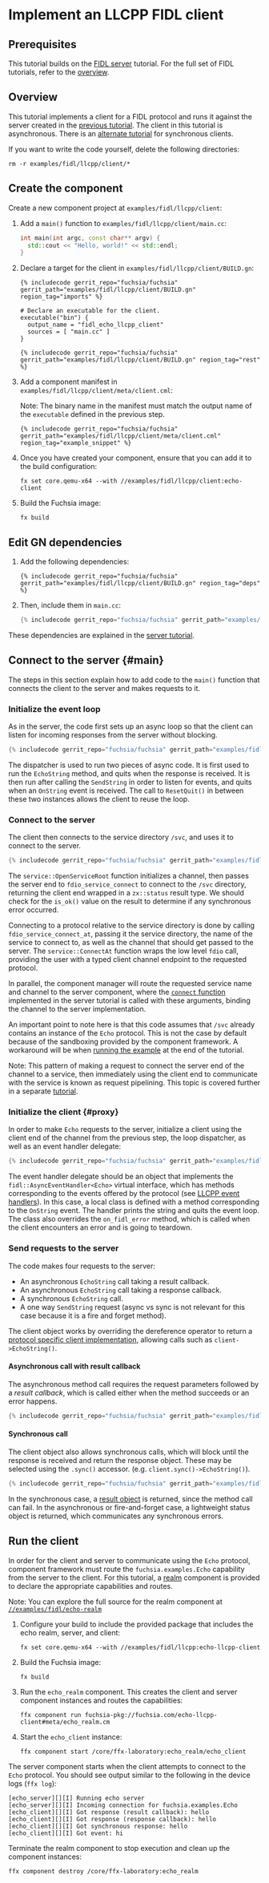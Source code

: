 # Implement an LLCPP FIDL client

<!-- TODO(fxbug.dev/58758) <<../../common/client/overview.md>> -->

## Prerequisites

This tutorial builds on the [FIDL server][server-tut] tutorial. For the
full set of FIDL tutorials, refer to the [overview][overview].

## Overview

This tutorial implements a client for a FIDL protocol and runs it against the
server created in the [previous tutorial][server-tut]. The client in this
tutorial is asynchronous. There is an [alternate tutorial][sync-client] for
synchronous clients.

If you want to write the code yourself, delete the following directories:

```posix-terminal
rm -r examples/fidl/llcpp/client/*
```

## Create the component

Create a new component project at `examples/fidl/llcpp/client`:

1. Add a `main()` function to `examples/fidl/llcpp/client/main.cc`:

   ```cpp
   int main(int argc, const char** argv) {
     std::cout << "Hello, world!" << std::endl;
   }
   ```

1. Declare a target for the client in `examples/fidl/llcpp/client/BUILD.gn`:

   ```gn
   {% includecode gerrit_repo="fuchsia/fuchsia" gerrit_path="examples/fidl/llcpp/client/BUILD.gn" region_tag="imports" %}

   # Declare an executable for the client.
   executable("bin") {
     output_name = "fidl_echo_llcpp_client"
     sources = [ "main.cc" ]
   }

   {% includecode gerrit_repo="fuchsia/fuchsia" gerrit_path="examples/fidl/llcpp/client/BUILD.gn" region_tag="rest" %}
   ```

1. Add a component manifest in `examples/fidl/llcpp/client/meta/client.cml`:

   Note: The binary name in the manifest must match the output name of the
   `executable` defined in the previous step.

   ```json5
   {% includecode gerrit_repo="fuchsia/fuchsia" gerrit_path="examples/fidl/llcpp/client/meta/client.cml" region_tag="example_snippet" %}
   ```

1. Once you have created your component, ensure that you can add it to the
   build configuration:

   ```posix-terminal
   fx set core.qemu-x64 --with //examples/fidl/llcpp/client:echo-client
   ```

1. Build the Fuchsia image:

   ```posix-terminal
   fx build
   ```

## Edit GN dependencies

1. Add the following dependencies:

   ```gn
   {% includecode gerrit_repo="fuchsia/fuchsia" gerrit_path="examples/fidl/llcpp/client/BUILD.gn" region_tag="deps" %}
   ```

1. Then, include them in `main.cc`:

   ```cpp
   {% includecode gerrit_repo="fuchsia/fuchsia" gerrit_path="examples/fidl/llcpp/client/main.cc" region_tag="includes" %}

These dependencies are explained in the [server tutorial][server-tut].

## Connect to the server {#main}

The steps in this section explain how to add code to the `main()` function
that connects the client to the server and makes requests to it.

### Initialize the event loop

As in the server, the code first sets up an async loop so that the client can
listen for incoming responses from the server without blocking.

```cpp
{% includecode gerrit_repo="fuchsia/fuchsia" gerrit_path="examples/fidl/llcpp/client/main.cc" region_tag="main" highlight="2,3,20,25,34,36,52,53,67" %}
```

The dispatcher is used to run two pieces of async code. It is first used to run
the `EchoString` method, and quits when the response is received. It is then run
after calling the `SendString` in order to listen for events, and quits when an
`OnString` event is received. The call to `ResetQuit()` in between these two
instances allows the client to reuse the loop.

### Connect to the server

The client then connects to the service directory `/svc`, and uses it to connect
to the server.

```cpp
{% includecode gerrit_repo="fuchsia/fuchsia" gerrit_path="examples/fidl/llcpp/client/main.cc" region_tag="main" highlight="5,6,7,8,9,11,12,13,14,15" %}
```

The `service::OpenServiceRoot` function initializes a channel, then passes the
server end to `fdio_service_connect` to connect to the `/svc` directory,
returning the client end wrapped in a `zx::status` result type. We should check
for the `is_ok()` value on the result to determine if any synchronous error
occurred.

Connecting to a protocol relative to the service directory is done by calling
`fdio_service_connect_at`, passing it the service directory, the name of the
service to connect to, as well as the channel that should get passed to the
server. The `service::ConnectAt` function wraps the low level `fdio` call,
providing the user with a typed client channel endpoint to the requested
protocol.

In parallel, the component manager will route the requested service name and
channel to the server component, where the [`connect` function][server-handler]
implemented in the server tutorial is called with these arguments, binding the
channel to the server implementation.

An important point to note here is that this code assumes that `/svc` already
contains an instance of the `Echo` protocol. This is not the case by default
because of the sandboxing provided by the component framework. A workaround will
be when [running the example](#run) at the end of the tutorial.

Note: This pattern of making a request to connect the server end of the channel
to a service, then immediately using the client end to communicate with the
service is known as request pipelining. This topic is covered further in a
separate [tutorial][pipelining-tut].

### Initialize the client {#proxy}

In order to make `Echo` requests to the server, initialize a client using the
client end of the channel from the previous step, the loop dispatcher, as well
as an event handler delegate:

```cpp
{% includecode gerrit_repo="fuchsia/fuchsia" gerrit_path="examples/fidl/llcpp/client/main.cc" region_tag="main" highlight="17,18,22,28,36,38,39" %}
```

The event handler delegate should be an object that implements the
`fidl::AsyncEventHandler<Echo>` virtual interface, which has methods
corresponding to the events offered by the protocol (see
[LLCPP event handlers][event-handlers]). In this case, a local class is defined
with a method corresponding to the `OnString` event. The handler prints the
string and quits the event loop. The class also overrides the `on_fidl_error`
method, which is called when the client encounters an error and is going to
teardown.

### Send requests to the server

The code makes four requests to the server:

* An asynchronous `EchoString` call taking a result callback.
* An asynchronous `EchoString` call taking a response callback.
* A synchronous `EchoString` call.
* A one way `SendString` request (async vs sync is not relevant for this case
  because it is a fire and forget method).

The client object works by overriding the dereference operator to return a
[protocol specific client implementation][client-impl], allowing calls such as
`client->EchoString()`.

#### Asynchronous call with result callback

The asynchronous method call requires the request parameters followed by
a *result callback*, which is called either when the method succeeds or an error
happens.

```cpp
{% includecode gerrit_repo="fuchsia/fuchsia" gerrit_path="examples/fidl/llcpp/client/main.cc" region_tag="main" highlight="41,42,43,44,45,46,47,48,49,50,51" %}
```

#### Synchronous call

The client object also allows synchronous calls, which will block until the
response is received and return the response object. These may be selected
using the `.sync()` accessor. (e.g. `client.sync()->EchoString()`).


```cpp
{% includecode gerrit_repo="fuchsia/fuchsia" gerrit_path="examples/fidl/llcpp/client/main.cc" region_tag="main" highlight="55,56,57" %}
```

In the synchronous case, a [result object][resultof] is returned, since the
method call can fail. In the asynchronous or fire-and-forget case, a lightweight
status object is returned, which communicates any synchronous errors.

## Run the client

In order for the client and server to communicate using the `Echo` protocol,
component framework must route the `fuchsia.examples.Echo` capability from the
server to the client. For this tutorial, a [realm][glossary.realm] component is
provided to declare the appropriate capabilities and routes.

Note: You can explore the full source for the realm component at
[`//examples/fidl/echo-realm`](/examples/fidl/echo-realm)

1. Configure your build to include the provided package that includes the
   echo realm, server, and client:

    ```posix-terminal
    fx set core.qemu-x64 --with //examples/fidl/llcpp:echo-llcpp-client
    ```

1. Build the Fuchsia image:

   ```posix-terminal
   fx build
   ```

1. Run the `echo_realm` component. This creates the client and server component
   instances and routes the capabilities:

    ```posix-terminal
    ffx component run fuchsia-pkg://fuchsia.com/echo-llcpp-client#meta/echo_realm.cm
    ```

1. Start the `echo_client` instance:

    ```posix-terminal
    ffx component start /core/ffx-laboratory:echo_realm/echo_client
    ```

The server component starts when the client attempts to connect to the `Echo`
protocol. You should see output similar to the following in the device logs
(`ffx log`):

```none {:.devsite-disable-click-to-copy}
[echo_server][][I] Running echo server
[echo_server][][I] Incoming connection for fuchsia.examples.Echo
[echo_client][][I] Got response (result callback): hello
[echo_client][][I] Got response (response callback): hello
[echo_client][][I] Got synchronous response: hello
[echo_client][][I] Got event: hi
```

Terminate the realm component to stop execution and clean up the component
instances:

```posix-terminal
ffx component destroy /core/ffx-laboratory:echo_realm
```

<!-- xrefs -->
[glossary.realm]: /docs/glossary/README.md#realm
[bindings-ref]: /docs/reference/fidl/bindings/llcpp-bindings.md
[event-handlers]: /docs/reference/fidl/bindings/llcpp-bindings.md#events
[resultof]: /docs/reference/fidl/bindings/llcpp-bindings.md#resultof
[client-impl]: /docs/reference/fidl/bindings/llcpp-bindings.md#async-client
[server-handler]: /docs/development/languages/fidl/tutorials/llcpp/basics/server.md#server-handler
[server-tut]: /docs/development/languages/fidl/tutorials/llcpp/basics/server.md
[sync-client]: /docs/development/languages/fidl/tutorials/llcpp/basics/sync-client.md
[overview]: /docs/development/languages/fidl/tutorials/overview.md
[environment]: /docs/concepts/components/v2/environments.md
[pipelining-tut]: /docs/development/languages/fidl/tutorials/llcpp/topics/request-pipelining.md

